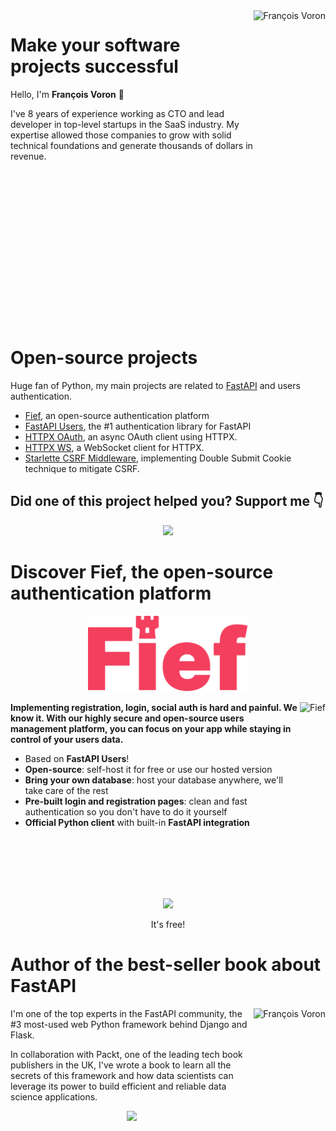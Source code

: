 <img src="https://www.francoisvoron.com/francois-voron-light.png" alt="François Voron" height="500" align="right">

# Make your software projects successful

Hello, I'm **François Voron** 👋

I've 8 years of experience working as CTO and lead developer in top-level startups in the SaaS industry. My expertise allowed those companies to grow with solid technical foundations and generate thousands of dollars in revenue.

<br clear="right"/>

# Open-source projects

Huge fan of Python, my main projects are related to [FastAPI](https://github.com/tiangolo/fastapi) and users authentication.

* [Fief](https://github.com/fief-dev/fief), an open-source authentication platform
* [FastAPI Users](https://github.com/frankie567/fastapi-users), the #1 authentication library for FastAPI
* [HTTPX OAuth](https://github.com/frankie567/httpx-oauth), an async OAuth client using HTTPX.
* [HTTPX WS](https://github.com/frankie567/httpx-ws), a WebSocket client for HTTPX.
* [Starlette CSRF Middleware](https://github.com/frankie567/starlette-csrf), implementing Double Submit Cookie technique to mitigate CSRF.

## Did one of this project helped you? Support me 👇

<p align="center">
<a href="https://github.com/sponsors/frankie567"><img src="https://md-btn.deta.dev/button.svg?text=Buy%20me%20a%20coffee%20%E2%98%95%EF%B8%8F&bg=ef4444&w=200&h=50"></a>
</p>

# Discover Fief, the open-source authentication platform

<p align="center">
  <img src="https://raw.githubusercontent.com/fief-dev/.github/main/logos/logo-full-red.svg?sanitize=true" alt="Fief" width="256">
</p>

<img src="https://www.fief.dev/illustrations/guard-right.svg" alt="Fief" height="300" align="right">

**Implementing registration, login, social auth is hard and painful. We know it. With our highly secure and open-source users management platform, you can focus on your app while staying in control of your users data.**

* Based on **FastAPI Users**!
* **Open-source**: self-host it for free or use our hosted version
* **Bring your own database**: host your database anywhere, we'll take care of the rest
* **Pre-built login and registration pages**: clean and fast authentication so you don't have to do it yourself
* **Official Python client** with built-in **FastAPI integration**

<br clear="right"/>

<p align="center">
    <a href="https://www.fief.dev"><img src="https://md-btn.deta.dev/button.svg?text=Join%20the%20beta&bg=f43f5e&w=150&px=30" /></a>
</p>
<p align="center">It's free!</p>

# Author of the best-seller book about FastAPI

<img src="https://www.francoisvoron.com/fastapi-book.png?auto=format&fit=max&w=3840" alt="François Voron" height="400" align="right">

I'm one of the top experts in the FastAPI community, the #3 most-used web Python framework behind Django and Flask.

In collaboration with Packt, one of the leading tech book publishers in the UK, I've wrote a book to learn all the secrets of this framework and how data scientists can leverage its power to build efficient and reliable data science applications.

<p align="center">
    <a href="https://www.amazon.com/dp/1801079218"><img src="https://md-btn.deta.dev/button.svg?text=Learn%20more&bg=ef4444" /></a>
</p>
